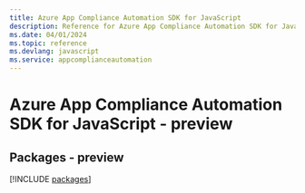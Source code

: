 ```yaml
---
title: Azure App Compliance Automation SDK for JavaScript
description: Reference for Azure App Compliance Automation SDK for JavaScript
ms.date: 04/01/2024
ms.topic: reference
ms.devlang: javascript
ms.service: appcomplianceautomation
---
```

# Azure App Compliance Automation SDK for JavaScript - preview
## Packages - preview
[!INCLUDE [packages](app-compliance-automation-index.md)]